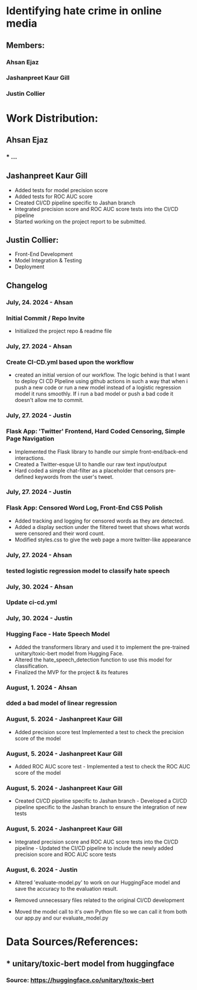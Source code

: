 # Identifying hate crime in online media 
## Members:
### Ahsan Ejaz
### Jashanpreet Kaur Gill
### Justin Collier


# Work Distribution:

## Ahsan Ejaz
### * ...

## Jashanpreet Kaur Gill
* Added tests for model precision score
* Added tests for ROC AUC score
* Created CI/CD pipeline specific to Jashan branch
* Integrated precision score and ROC AUC score tests into the CI/CD pipeline
* Started working on the project report to be submitted.

## Justin Collier:
* Front-End Development
* Model Integration & Testing
* Deployment 

 
## Changelog
### July, 24. 2024 - Ahsan
### Initial Commit / Repo Invite
+ Initialized the project repo & readme file

### July, 27. 2024 - Ahsan
### Create CI-CD.yml based upon the workflow
+ created an initial version of our workflow. The logic behind is that I want to deploy CI CD PIpeline using github actions in such a way that when i push a new code or run a new model instead of a logistic regression model it runs smoothly. If i run a bad model or push a bad code it doesn't allow me to commit.

### July, 27. 2024 - Justin
### Flask App: 'Twitter' Frontend, Hard Coded Censoring, Simple Page Navigation
+ Implemented the Flask library to handle our simple front-end/back-end interactions.
+ Created a Twitter-esque UI to handle our raw text input/output
+ Hard coded a simple chat-filter as a placeholder that censors pre-defined keywords from the user's tweet.

### July, 27. 2024 - Justin
### Flask App: Censored Word Log, Front-End CSS Polish
+ Added tracking and logging for censored words as they are detected.
+ Added a display section under the filtered tweet that shows what words were censored and their word count.
+ Modified styles.css to give the web page a more twitter-like appearance

### July, 27. 2024 - Ahsan
###  tested logistic regression model to classify hate speech

### July, 30. 2024 - Ahsan
### Update ci-cd.yml

### July, 30. 2024 - Justin
### Hugging Face - Hate Speech Model
+ Added the transformers library and used it to implement the pre-trained unitary/toxic-bert model from Hugging Face.
+ Altered the hate_speech_detection function to use this model for classification.
+ Finalized the MVP for the project & its features

### August, 1. 2024 - Ahsan
### dded a bad model of linear regression

### August, 5. 2024 - Jashanpreet Kaur Gill
+ Added precision score test Implemented a test to check the precision score of the model

### August, 5. 2024 - Jashanpreet Kaur Gill
+ Added ROC AUC score test - Implemented a test to check the ROC AUC score of the model

### August, 5. 2024 - Jashanpreet Kaur Gill
+ Created CI/CD pipeline specific to Jashan branch - Developed a CI/CD pipeline specific to the Jashan branch to ensure the integration of new tests

### August, 5. 2024 - Jashanpreet Kaur Gill
+ Integrated precision score and ROC AUC score tests into the CI/CD pipeline - Updated the CI/CD pipeline to include the newly added precision score and ROC AUC score tests

### August, 6. 2024 - Justin
+ Altered 'evaluate-model.py' to work on our HuggingFace model and save the accuracy to the evaluation result.
- Removed unnecessary files related to the original CI/CD development
+ Moved the model call to it's own Python file so we can call it from both our app.py and our evaluate_model.py

# Data Sources/References: 
## * unitary/toxic-bert model from huggingface
### Source: https://huggingface.co/unitary/toxic-bert
